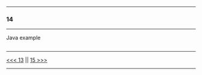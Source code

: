 
---

### 14

---

Java example

```java

```

---

[<<< 13](https://github.com/ttltrk/PRG/blob/master/JAVA/DOC/BJM/TOMI/02/13/13.MD) ||
[15 >>>](https://github.com/ttltrk/PRG/blob/master/JAVA/DOC/BJM/TOMI/02/15/15.MD)

---

